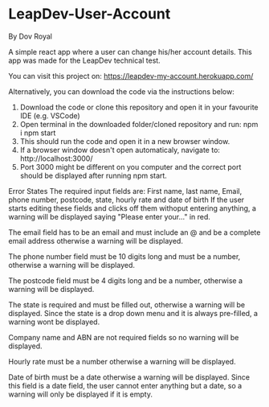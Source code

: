 # LeapDev-User-Account

By Dov Royal

A simple react app where a user can change his/her account details. This app was made for the LeapDev technical test.

You can visit this project on:
https://leapdev-my-account.herokuapp.com/

Alternatively, you can download the code via the instructions below:

1. Download the code or clone this repository and open it in your favourite IDE (e.g. VSCode)
2. Open terminal in the downloaded folder/cloned repository and run:
   npm i
   npm start
3. This should run the code and open it in a new browser window.
4. If a browser window doesn't open automaticaly, navigate to:
   http://localhost:3000/
5. Port 3000 might be different on you computer and the correct port should be displayed after running npm start.

Error States
The required input fields are:
First name, last name, Email, phone number, postcode, state, hourly rate and date of birth
If the user starts editing these fields and clicks off them withoput entering anything, a warning will
be displayed saying "Please enter your..." in red.

The email field has to be an email and must include an @ and be a complete email address otherwise a warning
will be displayed.

The phone number field must be 10 digits long and must be a number, otherwise a warning will be displayed.

The postcode field must be 4 digits long and be a number, otherwise a warning will be displayed.

The state is required and must be filled out, otherwise a warning will be displayed. Since the state is a
drop down menu and it is always pre-filled, a warning wont be displayed.

Company name and ABN are not required fields so no warning will be displayed.

Hourly rate must be a number otherwise a warning will be displayed.

Date of birth must be a date otherwise a warning will be displayed. Since this field is a date field,
the user cannot enter anything but a date, so a warning will only be displayed if it is empty.
